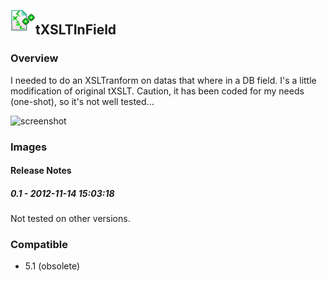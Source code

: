 ## <img src='./logo.jpg' width='40' height='40'>tXSLTInField

### Overview
I needed to do an XSLTranform on datas that where in a DB field.
I's a little modification of original tXSLT.
Caution, it has been coded for my needs (one-shot), so it's not well tested...


![screenshot](https://talendforge.org/exchange/tos/upload_tos/extension-707/screenshot.jpg)
### Images




#### Release Notes

##### 0.1 - 2012-11-14 15:03:18
Not tested on other versions.
### Compatible
 -  5.1 (obsolete)